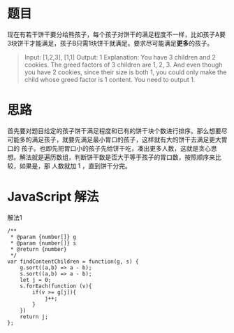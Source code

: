 # 题目
现在有若干饼干要分给熊孩子，每个孩子对饼干的满足程度不一样，比如孩子A要3块饼干才能满足，孩子B只需1块饼干就满足。要求尽可能满足**更多**的孩子。
> Input: [1,2,3], [1,1]
Output: 1
Explanation: You have 3 children and 2 cookies. The greed factors of 3 children are 1, 2, 3.
And even though you have 2 cookies, since their size is both 1, you could only make the child whose greed factor is 1 content.
You need to output 1.

# 思路
首先要对题目给定的孩子饼干满足程度和已有的饼干块个数进行排序。那么想要尽可能多的满足孩子，就要先满足最小胃口的孩子，这样就有大的饼干去满足更大胃口的
孩子。也即先把胃口小的孩子先给饼干吃，凑出更多人数，这就是贪心思想。解法就是遍历数组，判断饼干数是否大于等于孩子的胃口数，按照顺序来比较，如果是，那
人数就加 1 ，直到饼干分完。

# JavaScript 解法
解法1
```
/**
 * @param {number[]} g
 * @param {number[]} s
 * @return {number}
 */
var findContentChildren = function(g, s) {
    g.sort((a,b) => a - b);
    s.sort((a,b) => a - b);
    let j = 0;
    s.forEach(function (v){
        if(v >= g[j]){
            j++;
        }
    })
    return j;
};
```
